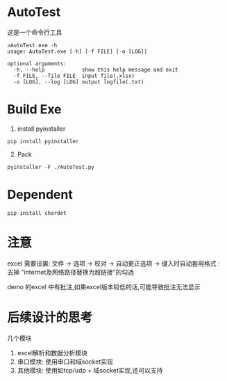 # AutoTest

这是一个命令行工具
```
>AutoTest.exe -h
usage: AutoTest.exe [-h] [-f FILE] [-o [LOG]]

optional arguments:
  -h, --help            show this help message and exit
  -f FILE, --file FILE  input file(.xlsx)
  -o [LOG], --log [LOG] output logfile(.txt)
```
# Build Exe

1. install pyinstaller
```
pip install pyinstaller
```
2. Pack
```
pyinstaller -F ./AutoTest.py
```

# Dependent

```
pip install chardet
```
# 注意

excel 需要设置: 文件 -> 选项 -> 校对 -> 自动更正选项 -> 键入时自动套用格式 : 去掉 "internet及网络路径替换为超链接"的勾选

demo 的excel 中有批注,如果excel版本较低的话,可能导致批注无法显示

# 后续设计的思考

几个模块
1. excel解析和数据分析模块
2. 串口模块: 使用串口和域socket实现
3. 其他模块: 使用如tcp/udp + 域socket实现,还可以支持